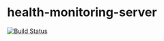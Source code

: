 # health-monitoring-server

[![Build Status](http://91.121.204.160:8080/buildStatus/icon?job=bhou/health-monitoring-server/master)](http://91.121.204.160:8080/job/bhou/health-monitoring-server/master)

